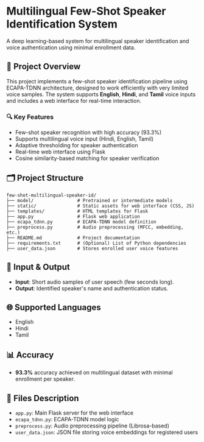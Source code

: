 # Multilingual Few-Shot Speaker Identification System

A deep learning-based system for multilingual speaker identification and voice authentication using minimal enrollment data.

## 🧠 Project Overview

This project implements a few-shot speaker identification pipeline using ECAPA-TDNN architecture, designed to work efficiently with very limited voice samples. The system supports **English**, **Hindi**, and **Tamil** voice inputs and includes a web interface for real-time interaction.

### 🔍 Key Features
- Few-shot speaker recognition with high accuracy (93.3%)
- Supports multilingual voice input (Hindi, English, Tamil)
- Adaptive thresholding for speaker authentication
- Real-time web interface using Flask
- Cosine similarity-based matching for speaker verification

## 🗂️ Project Structure

```
few-shot-multilingual-speaker-id/
├── model/                # Pretrained or intermediate models
├── static/               # Static assets for web interface (CSS, JS)
├── templates/            # HTML templates for Flask
├── app.py                # Flask web application
├── ecapa_tdnn.py         # ECAPA-TDNN model definition
├── preprocess.py         # Audio preprocessing (MFCC, embedding, etc.)
├── README.md             # Project documentation
├── requirements.txt      # (Optional) List of Python dependencies
├── user_data.json        # Stores enrolled user voice features
```


## 🧾 Input & Output

- **Input**: Short audio samples of user speech (few seconds long).
- **Output**: Identified speaker's name and authentication status.

## 🌐 Supported Languages
- English
- Hindi
- Tamil

## 📊 Accuracy
- **93.3%** accuracy achieved on multilingual dataset with minimal enrollment per speaker.

## 📁 Files Description
- `app.py`: Main Flask server for the web interface
- `ecapa_tdnn.py`: ECAPA-TDNN model logic
- `preprocess.py`: Audio preprocessing pipeline (Librosa-based)
- `user_data.json`: JSON file storing voice embeddings for registered users

